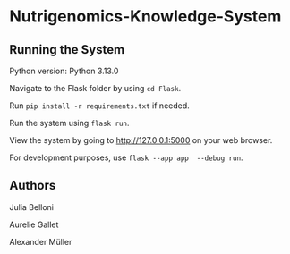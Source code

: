 # Nutrigenomics-Knowledge-System

## Running the System
Python version: Python 3.13.0

Navigate to the Flask folder by using `cd Flask`.

Run `pip install -r requirements.txt` if needed.

Run the system using `flask run`.

View the system by going to http://127.0.0.1:5000 on your web browser.

For development purposes, use `flask --app app  --debug run`.

## Authors
Julia Belloni

Aurelie Gallet

Alexander Müller
